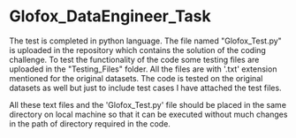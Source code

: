 # Glofox_DataEngineer_Task

The test is completed in python language. The file named "Glofox_Test.py" is uploaded in the repository which contains the solution of the coding challenge.
To test the functionality of the code some testing files are uploaded in the "Testing_Files" folder. All the files are with '.txt' extension mentioned for the original datasets.
The code is tested on the original datasets as well but just to include test cases I have attached the test files.

All these text files and the 'Glofox_Test.py' file should be placed in the same directory on local machine so that it can be executed without much changes in the path of directory required in the code.


